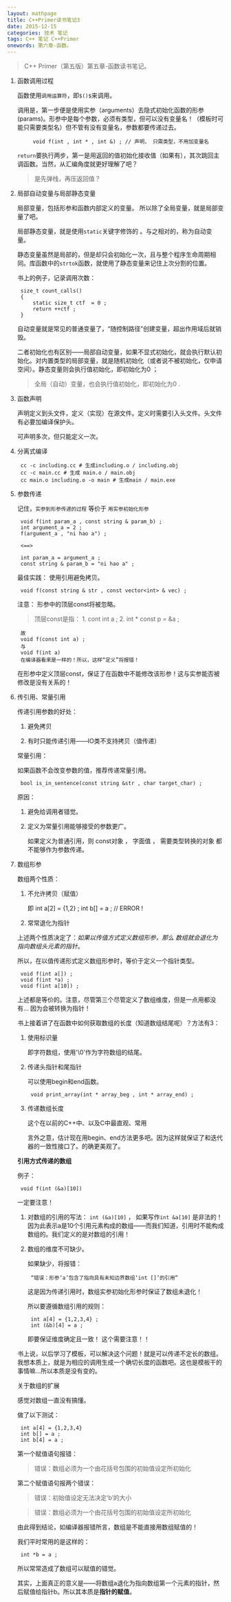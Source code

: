 ```yaml
---
layout: mathpage
title: C++Primer读书笔记3
date: 2015-12-15
categories: 技术 笔记 
tags: C++ 笔记 C++Primer
onewords: 第六章-函数。
---
```

> C++ Primer（第五版）第五章-函数读书笔记。

1. 函数调用过程

    函数使用`调用运算符`，即`$()$`来调用。

    调用是，第一步便是使用实参（arguments）去隐式初始化函数的形参(params)。形参中是每个参数，必须有类型，但可以没有变量名！（模板时可能只需要类型名）但不管有没有变量名，参数都要传递过去。

            void f(int , int * , int &) ; // 声明， 只需类型，不用加变量名

    `return`要执行两步，第一是用返回的值初始化接收值（如果有），其次跳回主调函数。当然，从汇编角度就更好理解了吧？

    > 是先弹栈，再压返回值？

2. 局部自动变量与局部静态变量

    局部变量，包括形参和函数内部定义的变量。 所以除了全局变量，就是局部变量了吧。

    局部静态变量，就是使用`static`关键字修饰的 。与之相对的，称为自动变量。
    
    静态变量虽然是局部的，但是却只会初始化一次，且与整个程序生命周期相同。库函数中的`strtok`函数，就使用了静态变量来记住上次分割的位置。

    书上的例子，记录调用次数：

        size_t count_calls()
        {
            static size_t ctf  = 0 ;
            return ++ctf ;
        }
    
    自动变量就是常见的普通变量了，“随控制路径”创建变量，超出作用域后就销毁。

    二者初始化也有区别——局部自动变量，如果不显式初始化，就会执行默认初始化。对内置类型的局部变量，就是随机初始化（或者说不被初始化，仅申请空间）。静态变量则会执行值初始化，即初始化为0 ；

    > 全局（自动）变量，也会执行值初始化，即初始化为0 .

3. 函数声明

    声明定义到头文件，定义（实现）在源文件。定义时需要引入头文件。头文件有必要加编译保护头。

    可声明多次，但只能定义一次。

4. 分离式编译

        cc -c including.cc # 生成including.o / including.obj
        cc -c main.cc # 生成 main.o / main.obj
        cc main.o including.o -o main # 生成main / main.exe

5. 参数传递

    记住，`实参到形参传递的过程` 等价于 `用实参初始化形参`

        void f(int param_a , const string & param_b) ;
        int argument_a = 2 ;
        f(argument_a , "ni hao a") ;

        <==>

        int param_a = argument_a ;
        const string & param_b = "ni hao a" ;

    最佳实践： 使用引用避免拷贝。

        void f(const string & str , const vector<int> & vec) ;

    注意： 形参中的顶层const将被忽略。

    > 顶层const是指： 1. cont int a ; 2. int * const p = &a ;

        故
        void f(const int a) ;
        与
        void f(int a)
        在编译器看来是一样的！所以，这样“定义”将报错！

    在形参中定义顶层const，保证了在函数中不能修改该形参！这与实参能否被修改是没有关系的！

6. 传引用、常量引用

    传递引用参数的好处：

    1. 避免拷贝

    2. 有时只能传递引用——IO类不支持拷贝（值传递）

    常量引用：

    如果函数不会改变参数的值，推荐传递常量引用。

        bool is_in_sentence(const string &str , char target_char) ;

    原因：

    1. 避免给调用者错觉。

    2. 定义为常量引用能够接受的参数更广。

        如果定义为普通引用，则 const对象 ， 字面值 ， 需要类型转换的对象 都不能够作为参数传递。

7. 数组形参

    数组两个性质：

    1. 不允许拷贝（赋值）

        即
            int a[2] = {1,2} ;
            int b[] = a ; // ERROR !

    2. 常常退化为指针

    上述两个性质决定了：*如果以传值方式定义数组形参，那么 数组就会退化为 指向数组头元素的指针*。

    所以，在以值传递形式定义数组形参时，等价于定义一个指针类型。

        void f(int a[]) ;
        void f(int *a) ;
        void f(int a[10]) ; 

    上述都是等价的。注意，尽管第三个尽管定义了数组维度，但是一点用都没有... 因为会被转换为指针！

    书上接着讲了在函数中如何获取数组的长度（知道数组结尾呢）？方法有3：

    1. 使用标识量

        即字符数组，使用'\0'作为字符数组的结尾。

    2. 传递头指针和尾指针

        可以使用begin和end函数。

            void print_array(int * array_beg , int * array_end) ;

    3. 传递数组长度

        这个在以前的C++中、以及C中最直观、常用

        言外之意，估计现在用begin、end方法更多吧。因为这样就保证了和迭代器的一致性接口了。的确更美观了。


    **引用方式传递的数组**

    例子：

        void f(int (&a)[10])

    一定要注意！

    1. 对数组的引用的写法： `int (&a)[10]` ， 如果写作`int &a[10]` 是非法的！因为此表示a是10个引用元素构成的数组——而我们知道，引用时不能构成数组的。我们定义的是对数组的引用！

    2. 数组的维度不可缺少。

        如果缺少，将报错：

            “错误：形参‘a’包含了指向具有未知边界数组‘int []’的引用”

        这是因为传递引用时，数组实参初始化形参时保证了数组未退化！

        所以要遵循数组引用的规则：

            int a[4] = {1,2,3,4} ;
            int (&b)[4] = a ;

        即要保证维度确定且一致！ 这个需要注意！！

    书上说，以后学习了模板，可以解决这个问题！就是可以传递不定长的数组。我想本质上，就是为相应的调用生成一个确切长度的函数吧。这也是模板干的事情嘛...所以本质是没有变的。


    关于数组的扩展

    感觉对数组一直没有搞懂。

    做了以下测试：

        int a[4] = {1,2,3,4}
        int b[] = a ;
        int b[4] = a ;

    第一个赋值语句报错：

    > 错误：数组必须为一个由花括号包围的初始值设定所初始化

    第二个赋值语句报两个错误：

    > 错误：初始值设定无法决定‘b’的大小

    > 错误：数组必须为一个由花括号包围的初始值设定所初始化

    由此得到结论，如编译器报错所言，数组是不能直接用数组赋值的！

    我们平时常用的是这样的：

        int *b = a ;

    所以常常造成了数组可以赋值的错觉。

    其实，上面真正的意义是——将数组a退化为指向数组第一个元素的指针，然后赋值给指针b。所以其本质是**指针的赋值**。

    
    






    

